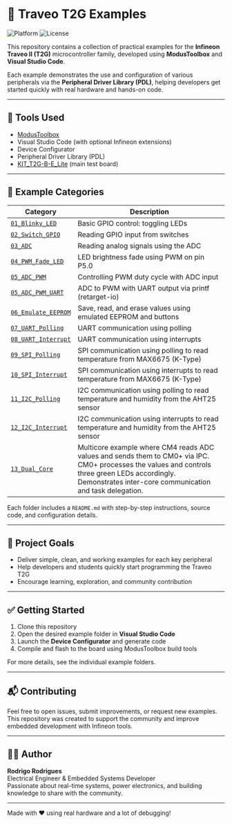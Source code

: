 # 🚀 Traveo T2G Examples

![Platform](https://img.shields.io/badge/platform-Traveo%20T2G-blue)
![License](https://img.shields.io/badge/license-MIT-green)

This repository contains a collection of practical examples for the **Infineon Traveo II (T2G)** microcontroller family, developed using **ModusToolbox** and **Visual Studio Code**.

Each example demonstrates the use and configuration of various peripherals via the **Peripheral Driver Library (PDL)**, helping developers get started quickly with real hardware and hands-on code.

---

## 🔧 Tools Used

- [ModusToolbox](https://www.infineon.com/cms/en/design-support/tools/sdk/modustoolbox-software/)
- Visual Studio Code (with optional Infineon extensions)
- Device Configurator
- Peripheral Driver Library (PDL)
- [KIT_T2G-B-E_Lite](https://www.infineon.com/cms/en/product/evaluation-boards/kit_t2g-b-e_lite/) (main test board)

---

## 📁 Example Categories

| Category                      | Description                                                               |
|-------------------------------|---------------------------------------------------------------------------|
| [`01_Blinky_LED`](./01_Blinky_LED)             | Basic GPIO control: toggling LEDs                                           |
| [`02_Switch_GPIO`](./02_Switch_GPIO)           | Reading GPIO input from switches                                            |
| [`03_ADC`](./03_ADC)                          | Reading analog signals using the ADC                                       |
| [`04_PWM_Fade_LED`](./04_PWM_Fade_LED)         | LED brightness fade using PWM on pin P5.0                                  |
| [`05_ADC_PWM`](./05_ADC_PWM)                   | Controlling PWM duty cycle with ADC input                                  |
| [`05_ADC_PWM_UART`](./05_ADC_PWM_UART)         | ADC to PWM with UART output via printf (retarget-io)                       |
| [`06_Emulate_EEPROM`](./06_Emulate_EEPROM)     | Save, read, and erase values using emulated EEPROM and buttons            |
| [`07_UART_Polling`](./07_UART_Polling)         | UART communication using polling                                            |
| [`08_UART_Interrupt`](./08_UART_Interrupt)     | UART communication using interrupts                                         |
| [`09_SPI_Polling`](./09_SPI_Polling)         | SPI communication using polling to read temperature from MAX6675 (K-Type)  |
| [`10_SPI_Interrupt`](./10_SPI_Interrupt)     | SPI communication using interrupts to read temperature from MAX6675 (K-Type) |
| [`11_I2C_Polling`](./11_I2C_Polling)           | I2C communication using polling to read temperature and humidity from the AHT25 sensor|
| [`12_I2C_Interrupt`](./12_I2C_Interrupt)       | I2C communication using interrupts to read temperature and humidity from the AHT25 sensor|
| [`13_Dual_Core`](./13_Dual_Core) | Multicore example where CM4 reads ADC values and sends them to CM0+ via IPC. CM0+ processes the values and controls three green LEDs accordingly. Demonstrates inter-core communication and task delegation. |


Each folder includes a `README.md` with step-by-step instructions, source code, and configuration details.

---

## 🧠 Project Goals

- Deliver simple, clean, and working examples for each key peripheral
- Help developers and students quickly start programming the Traveo T2G
- Encourage learning, exploration, and community contribution

---

## ✅ Getting Started

1. Clone this repository
2. Open the desired example folder in **Visual Studio Code**
3. Launch the **Device Configurator** and generate code
4. Compile and flash to the board using ModusToolbox build tools

For more details, see the individual example folders.

---

## 📬 Contributing

Feel free to open issues, submit improvements, or request new examples.  
This repository was created to support the community and improve embedded development with Infineon tools.

---

## 👨‍💻 Author

**Rodrigo Rodrigues**  
Electrical Engineer & Embedded Systems Developer  
Passionate about real-time systems, power electronics, and building knowledge to share with the community.

---

Made with ❤️ using real hardware and a lot of debugging!
